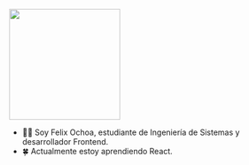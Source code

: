 <img width="200px" height="200px" src="https://images.weserv.nl/?url=avatars.githubusercontent.com/u/81578874?v=4?v=4&h=300&w=300&fit=cover&mask=circle&maxage=7d"></img> 



- 🤞🏽 Soy Felix Ochoa, estudiante de Ingeniería de Sistemas y desarrollador Frontend.
- 🍀 Actualmente estoy aprendiendo React.



<!---
FelixOchoa/FelixOchoa is a ✨ special ✨ repository because its `README.md` (this file) appears on your GitHub profile.
You can click the Preview link to take a look at your changes.
--->
